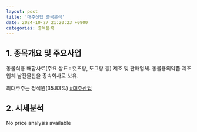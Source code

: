 ```yaml
---
layout: post
title: '대주산업 종목분석'
date: 2024-10-27 21:20:23 +0900
categories: 종목분석
---
```


## 1. 종목개요 및 주요사업

동물식용 배합사료(주요 상표 : 캣츠랑, 도그랑 등) 제조 및 판매업체. 동물용의약품 제조업체 남전물산을 종속회사로 보유.

최대주주는 정석원(35.83%)
[#대주산업](#)

## 2. 시세분석

No price analysis available
